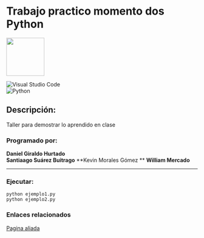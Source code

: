 # Trabajo practico momento dos Python

<p>
  <img widht="100" height="100" src="https://user-images.githubusercontent.com/117608208/221367825-94644cb5-e681-4388-93be-1f48e28eacc5.png">
</p>

![Visual Studio Code](https://img.shields.io/badge/Visual%20Studio%20Code-0078d7.svg?style=for-the-badge&logo=visual-studio-code&logoColor=white)   
![Python](https://img.shields.io/badge/python-3670A0?style=for-the-badge&logo=python&logoColor=ffdd54)

## Descripción:
Taller para demostrar lo aprendido en clase 

### Programado por: 
**Daniel Giraldo Hurtado**   
**Santiaago Suárez Buitrago**
**Kevin Morales Gómez **
**William Mercado**

***
### Ejecutar:
`python ejemplo1.py`   
`python ejemplo2.py`

### Enlaces relacionados
[Pagina aliada](http://www.google.com)
